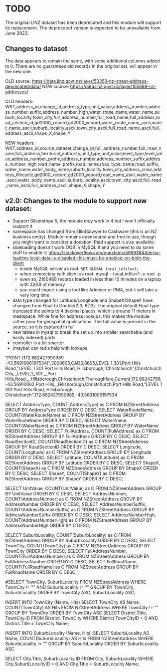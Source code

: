 # TODO

The original LINZ dataset has been deprecated and this module will support its replacement.  The deprecated version is expected to be unavailable from June 2023.

## Changes to dataset

The data appears to remain the same, with some additional columns added to it. There are no guarantees old records in the original set, will appear in the new one. 

OLD source: https://data.linz.govt.nz/layer/53353-nz-street-address-deprecated/data/
NEW source: https://data.linz.govt.nz/layer/105689-nz-addresses/

OLD headers:
WKT,address_id,change_id,address_type,unit_value,address_number,address_number_suffix,address_number_high,water_route_name,water_name,suburb_locality,town_city,full_address_number,full_road_name,full_address,road_section_id,gd2000_xcoord,gd2000_ycoord,water_route_name_ascii,water_name_ascii,suburb_locality_ascii,town_city_ascii,full_road_name_ascii,full_address_ascii,shape_X,shape_Y

NEW headers:
WKT,address_id,source_dataset,change_id,full_address_number,full_road_name,full_address,territorial_authority,unit_type,unit_value,level_type,level_value,address_number_prefix,address_number,address_number_suffix,address_number_high,road_name_prefix,road_name,road_type_name,road_suffix,water_name,water_body_name,suburb_locality,town_city,address_class,address_lifecycle,gd2000_xcoord,gd2000_ycoord,road_name_ascii,water_name_ascii,water_body_name_ascii,suburb_locality_ascii,town_city_ascii,full_road_name_ascii,full_address_ascii,shape_X,shape_Y


## v2.0: Changes to the module to support new dataset:

* Support Silverstripe 5, the module _may_ work in 4 but I won't officially support it
* namespace has changed from ElliotSawyer to Cashware (this is an NZ business entity). Module remains opensource and free to use, though you might want to consider a donation!  Paid support is also available. 
* sideloading doesn't work OOB in MySQL 8 and you need to do some stuff to enable it: https://stackoverflow.com/questions/59993844/error-loading-local-data-is-disabled-this-must-be-enabled-on-both-the-client
    - inside MySQL server as root: `SET GLOBAL local_infile=1;`
    - when connecting with client as root: mysql --local-infile=1 -u root -p
    - even so, 2180468 records loaded in less than 10 minutes on a laptop with 32GB of memory
    - you could import using a tool like Adminer or PMA, but it will take a very long time
* data type changed for Latitude/Longitude and ShapeX/ShapeY have changed from Float to Double(2|3, 8|13). The original default Float type truncated the points to 4 decimal places, which is around 11 meters in meatspace. While fine for address lookups, this makes the module rather poor for geospatial applications.  The full value is present in the source, so it is captured in full
* new tables in mysql to break the set up into smaller searchable (and easily indexed) parts
* controller is a bit smarter
* (maybe) can redis help with lookups

"POINT (172.682427990989 -43.5691006197534)",3008605,CADS,8605,LEVEL 1 301,Port Hills Road,"LEVEL 1 301 Port Hills Road, Hillsborough, Christchurch",Christchurch City,,,LEVEL,1,,301,,,,Port Hills,Road,,,,Hillsborough,Christchurch,Thoroughfare,Current,172.68242799,-43.56910062,Port Hills,,,Hillsborough,Christchurch,Port Hills Road,"LEVEL 1 301 Port Hills Road, Hillsborough, Christchurch",172.682427990989,-43.5691006197534




SELECT AddressType, COUNT(AddressType) as C FROM NZStreetAddress GROUP BY AddressType ORDER BY C DESC;
SELECT WaterRouteName, COUNT(WaterRouteName) as C FROM NZStreetAddress GROUP BY WaterRouteName ORDER BY C DESC;
SELECT WaterName, COUNT(WaterName) as C FROM NZStreetAddress GROUP BY WaterName ORDER BY C DESC;
SELECT FullAddress, COUNT(FullAddress) as C FROM NZStreetAddress GROUP BY FullAddress ORDER BY C DESC;
SELECT RoadSectionID, COUNT(RoadSectionID) as C FROM NZStreetAddress GROUP BY RoadSectionID ORDER BY C DESC;
SELECT Longitude, COUNT(Longitude) as C FROM NZStreetAddress GROUP BY Longitude ORDER BY C DESC;
SELECT Latitude, COUNT(Latitude) as C FROM NZStreetAddress GROUP BY Latitude ORDER BY C DESC;
SELECT ShapeX, COUNT(ShapeX) as C FROM NZStreetAddress GROUP BY ShapeX ORDER BY C DESC;
SELECT ShapeY, COUNT(ShapeY) as C FROM NZStreetAddress GROUP BY ShapeY ORDER BY C DESC;


SELECT UnitValue, COUNT(UnitValue) as C FROM NZStreetAddress GROUP BY UnitValue ORDER BY C DESC;
SELECT AddressNumber, COUNT(AddressNumber) as C FROM NZStreetAddress GROUP BY AddressNumber ORDER BY C DESC;
SELECT AddressNumberSuffix, COUNT(AddressNumberSuffix) as C FROM NZStreetAddress GROUP BY AddressNumberSuffix ORDER BY C DESC;
SELECT AddressNumberHigh, COUNT(AddressNumberHigh) as C FROM NZStreetAddress GROUP BY AddressNumberHigh ORDER BY C DESC;


SELECT SuburbLocality, COUNT(SuburbLocality) as C FROM NZStreetAddress GROUP BY SuburbLocality ORDER BY C DESC;
SELECT TownCity, COUNT(TownCity) as C FROM NZStreetAddress GROUP BY TownCity ORDER BY C DESC;
SELECT FullAddressNumber, COUNT(FullAddressNumber) as C FROM NZStreetAddress GROUP BY FullAddressNumber ORDER BY C DESC;
SELECT FullRoadName, COUNT(FullRoadName) as C FROM NZStreetAddress GROUP BY FullRoadName ORDER BY C DESC;


#SELECT TownCity, SuburbLocality FROM NZStreetAddress WHERE TownCity != "" AND SuburbLocality != "" GROUP BY TownCity, SuburbLocality ORDER BY TownCity ASC, SuburbLocality ASC;

INSERT INTO TownCity (Name, Hits)
	SELECT TownCity AS Name, COUNT(TownCity) AS Hits FROM NZStreetAddress WHERE TownCity != "" GROUP BY TownCity ORDER BY TownCity ASC
SELECT District.Title, TownCity.ID FROM District, TownCity WHERE District.TownCityID = 0 AND District.Title = TownCity.Name;

INSERT INTO SuburbLocality (Name, Hits)
	SELECT SuburbLocality AS Name, COUNT(SuburbLocality) AS Hits FROM NZStreetAddress WHERE SuburbLocality != "" GROUP BY SuburbLocality ORDER BY SuburbLocality ASC

SELECT City.Title, SuburbLocality.ID FROM City, SuburbLocality WHERE City.SuburbLocalityID = 0 AND City.Title = SuburbLocality.Name;
